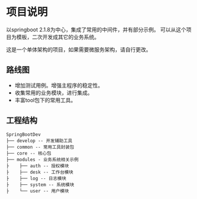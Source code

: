 # 项目说明
以springboot 2.1.8为中心，集成了常用的中间件，并有部分示例。
可以从这个项目为模板，二次开发成其它的业务系统。

这是一个单体架构的项目，如果需要微服务架构，请自行更改。
## 路线图
* 增加测试用例。增强主程序的稳定性。
* 收集常用的业务模块，进行集成。
* 丰富tool包下的常用工具。

## 工程结构
``` 
SpringBootDev
├── develop -- 开发辅助工具
├── common -- 常用工具封装包
├── core -- 核心包
├── modules - 业务系统相关示例
├    ├── auth -- 授权模块 
├    ├── desk -- 工作台模块 
├    ├── log -- 日志模块 
├    ├── system -- 系统模块 
├    └── user -- 用户模块 

```
